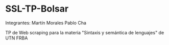 # SSL-TP-Bolsar

Integrantes:
Martín Morales
Pablo Cha

TP de Web scraping para la materia "Sintaxis y semántica de lenguajes" de UTN FRBA

